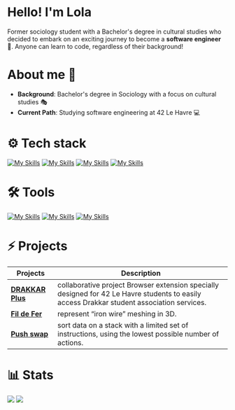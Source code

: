 # Hello! I'm Lola 
Former sociology student with a Bachelor's degree in cultural studies who decided to embark on an exciting journey to become a **software engineer** 🚀. Anyone can learn to code, regardless of their background!


# About me 👋
- **Background**: Bachelor's degree in Sociology with a focus on cultural studies 🎭
- **Current Path**: Studying software engineering at 42 Le Havre 💻


# ⚙️ Tech stack 
[![My Skills](https://skillicons.dev/icons?i=docker)](https://skillicons.dev)
[![My Skills](https://skillicons.dev/icons?i=c,cpp)](https://skillicons.dev)
[![My Skills](https://skillicons.dev/icons?i=js)](https://skillicons.dev)
[![My Skills](https://skillicons.dev/icons?i=md)](https://skillicons.dev)

# 🛠️ Tools
[![My Skills](https://skillicons.dev/icons?i=clion)](https://skillicons.dev)
[![My Skills](https://skillicons.dev/icons?i=vscode)](https://skillicons.dev)
[![My Skills](https://skillicons.dev/icons?i=bash,git)](https://skillicons.dev)



# ⚡️ Projects 
|       **Projects**            | **Description**                                                 |
|-------------------------------|-----------------------------------------------------------------|
| **[DRAKKAR Plus](https://github.com/lolqrdc/DrakkarPlus)** | collaborative project Browser extension specially designed for 42 Le Havre students to easily access Drakkar student association services.
| **[Fil de Fer](https://github.com/lolqrdc/42FdF)** | represent “iron wire” meshing in 3D.
| **[Push swap](https://github.com/lolqrdc/42push_swap)** | sort data on a stack with a limited set of instructions, using the lowest possible number of actions.


# 📊 Stats
![](https://github-readme-stats.vercel.app/api?username=lolqrdc&show_icons=true&theme=blueberry&hide_border=true&layout=compact)
![](https://github-readme-stats.vercel.app/api/top-langs/?username=lolqrdc&theme=blueberry&hide_border=true&layout=compact)

